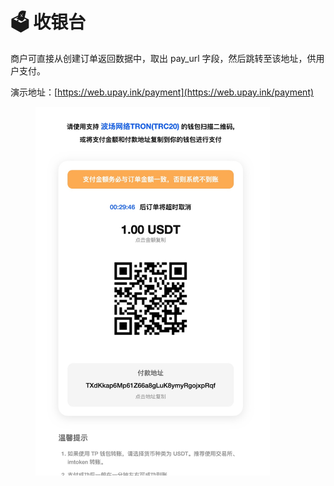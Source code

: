 # 🗳 收银台

商户可直接从创建订单返回数据中，取出 pay\_url 字段，然后跳转至该地址，供用户支付。

演示地址：[https://web.upay.ink/payment](https://web.upay.ink/payment)



<figure><img src="../.gitbook/assets/Xnip2023-07-25_10-41-14.jpg" alt="" width="375"><figcaption></figcaption></figure>
